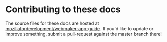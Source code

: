 # Contributing to these docs

The source files for these docs are hosted at [mozillafordevelopment/webmaker-app-guide](https://github.com/mozillafordevelopment/webmaker-app-guide). If you'd like to update or improve something, submit a pull-request against the master branch there!
